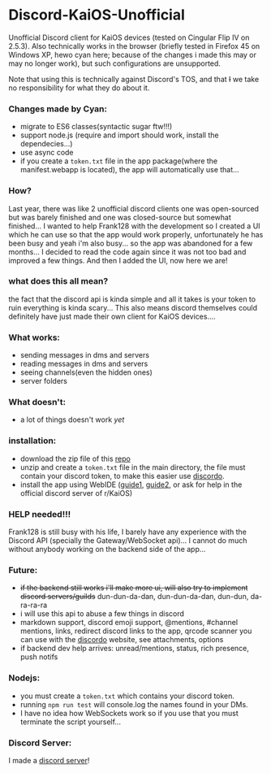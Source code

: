 # Discord-KaiOS-Unofficial

Unofficial Discord client for KaiOS devices (tested on Cingular Flip IV on 2.5.3). Also technically works in the browser (briefly tested in Firefox 45 on Windows XP, hewo cyan here; because of the changes i made this may or may no longer work), but such configurations are unsupported.

Note that using this is technically against Discord's TOS, and that ~~I~~ we take no responsibility for what they do about it.

### Changes made by Cyan:

-   migrate to ES6 classes(syntactic sugar ftw!!!)
-   support node.js (require and import should work, install the dependecies...)
-   use async code
-   if you create a `token.txt` file in the app package(where the manifest.webapp is located), the app will automatically use that...

### How?

Last year, there was like 2 unofficial discord clients one was open-sourced but was barely finished and one was closed-source but somewhat finished... I wanted to help Frank128 with the development so I created a UI which he can use so that the app would work properly, unfortunately he has been busy and yeah i'm also busy... so the app was abandoned for a few months... I decided to read the code again since it was not too bad and improved a few things. And then I added the UI, now here we are!

### what does this all mean?

the fact that the discord api is kinda simple and all it takes is your token to ruin everything is kinda scary... This also means discord themselves could definitely have just made their own client for KaiOS devices....

### What works:

-   sending messages in dms and servers
-   reading messages in dms and servers
-   seeing channels(even the hidden ones)
-   server folders

### What doesn't:

-   a lot of things doesn't work _yet_

### installation:

-   download the zip file of this [repo]()
-   unzip and create a `token.txt` file in the main directory, the file must contain your discord token, to make this easier use [discordo](https://cyan-2048.github.io/discordo/).
-   install the app using WebIDE ([guide1](https://martinkaptein.com/blog/sideloading-and-deploying-apps-to-kai-os/), [guide2](https://wiki.bananahackers.net/install-omnisd), or ask for help in the official discord server of r/KaiOS)

### HELP needed!!!

Frank128 is still busy with his life, I barely have any experience with the Discord API (specially the Gateway/WebSocket api)... I cannot do much without anybody working on the backend side of the app...

### Future:

-   ~~if the backend still works i'll make more ui, will also try to implement discord servers/guilds~~ dun-dun-da-dan, dun-dun-da-dan, dun-dun, da-ra-ra-ra
-   i will use this api to abuse a few things in discord
-   markdown support, discord emoji support, @mentions, #channel mentions, links, redirect discord links to the app, qrcode scanner you can use with the [discordo](https://cyan-2048.github.io/discordo/) website, see attachments, options
-   if backend dev help arrives: unread/mentions, status, rich presence, push notifs

### Nodejs:

-   you must create a `token.txt` which contains your discord token.
-   running `npm run test` will console.log the names found in your DMs.
-   I have no idea how WebSockets work so if you use that you must terminate the script yourself...

### Discord Server:

I made a [discord server](https://discord.gg/W9DF2q3Vv2)!
